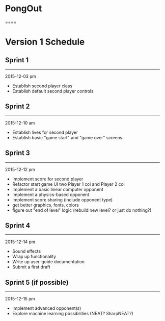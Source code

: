 PongOut
====
====

Version 1 Schedule
====


Sprint 1
----
----

2015-12-03 pm
   * Establish second player class
   * Establish default second player controls

Sprint 2
----
----

2015-12-10 am

   * Establish lives for second player
   * Establish basic "game start" and "game over" screens

Sprint 3
----
----

2015-12-12 pm

   * Implement score for second player
   * Refactor start game UI two Player 1 col and Player 2 col
   * Implement a basic linear computer opponent
   * Implement a physics-based opponent
   * Implement score sharing (include opponent type)
   * get better graphics, fonts, colors
   * figure out "end of level" logic (rebuild new level? or just do nothing?)

Sprint 4
----
----

2015-12-14 pm

   * Sound effects
   * Wrap up functionality
   * Write up user-guide documentation
   * Submit a first draft
   
Sprint 5 (if possible)
----
----

2015-12-15 pm

   * Implement advanced opponent(s)
   * Explore machine learning possibilities (NEAT? SharpNEAT?)